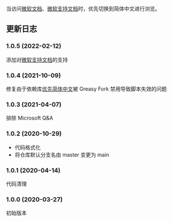 当访问[微软文档](https://docs.microsoft.com/)、[微软支持文档](https://support.microsoft.com/)时，优先切换到简体中文进行浏览。

## 更新日志

### 1.0.5 (2022-02-12)

添加对[微软支持文档](https://support.microsoft.com/)的支持

### 1.0.4 (2021-10-09)

修复由于依赖库[优先简体中文](https://greasyfork.org/zh-CN/scripts/392621-%E4%BC%98%E5%85%88%E7%AE%80%E4%BD%93%E4%B8%AD%E6%96%87)被 Greasy Fork 禁用导致脚本失效的问题

### 1.0.3 (2021-04-07)

排除 Microsoft Q&A

### 1.0.2 (2020-10-29)

- 代码格式化
- 将仓库默认分支名由 master 变更为 main

### 1.0.1 (2020-04-14)

代码清理

### 1.0.0 (2020-03-27)

初始版本